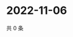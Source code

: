 # 2022-11-06

共 0 条

<!-- BEGIN WEIBO -->
<!-- 最后更新时间 Sun Nov 06 2022 04:01:10 GMT+0800 (China Standard Time) -->

<!-- END WEIBO -->
